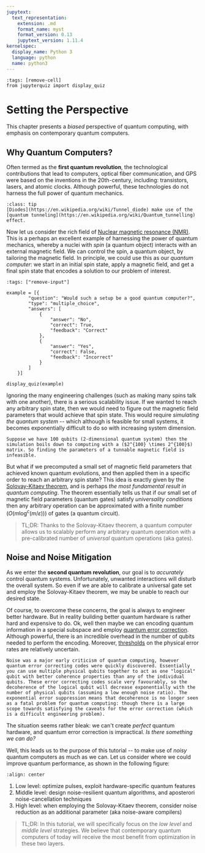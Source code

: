 ```yaml
---
jupytext:
  text_representation:
    extension: .md
    format_name: myst
    format_version: 0.13
    jupytext_version: 1.11.4
kernelspec:
  display_name: Python 3
  language: python
  name: python3
---
```


```{code-cell} ipython3
:tags: [remove-cell]
from jupyterquiz import display_quiz
```



# Setting the Perspective

This chapter presents a _biased_ perspective of quantum computing, with emphasis on contemporary quantum computers.

## Why Quantum Computers?

Often termed as the **first quantum revolution**, the technological contributions that lead to computers, optical fiber communication, and GPS were based on the inventions in the 20th-century, including: transistors, lasers, and atomic clocks. Although powerful, these technologies do not harness the full power of quantum mechanics. 

```{admonition} Example
:class: tip
[Diodes](https://en.wikipedia.org/wiki/Tunnel_diode) make use of the [quantum tunneling](https://en.wikipedia.org/wiki/Quantum_tunnelling) effect.
```

Now let us consider the rich field of [Nuclear magnetic resonance (NMR)](https://en.wikipedia.org/wiki/Nuclear_magnetic_resonance). This is a perhaps an excellent example of harnessing the power of quantum mechanics, whereby a nuclei with _spin_ (a quantum object) interacts with an external magnetic field. We can control the spin, a quantum object, by tailoring the magnetic field. In principle, we could use this as our _quantum computer_: we start in an initial spin state, apply a magnetic field, and get a final spin state that encodes a solution to our problem of interest.

```{code-cell} ipython3
:tags: ["remove-input"]

example = [{
        "question": "Would such a setup be a good quantum computer?",
        "type": "multiple_choice",
        "answers": [
            {
                "answer": "No",
                "correct": True,
                "feedback": "Correct"
            },
            {
                "answer": "Yes",
                "correct": False,
                "feedback": "Incorrect"
            }
        ]
    }]

display_quiz(example)
```

Ignoring the many engineering challenges (such as making many spins talk with one another), there is a serious scalability issue. If we wanted to reach any arbitrary spin state, then we would need to figure out the magnetic field parameters that would achieve that spin state. This would require *simulating the quantum system* -- which although is feasible for small systems, it becomes exponentially difficult to do so with increasing system dimension.

```{note}
Suppose we have 100 qubits (2-dimensional quantum system) then the simulation boils down to computing with a ($2^{100} \times 2^{100}$) matrix. So finding the parameters of a tunnable magnetic field is infeasible.
```

But what if we precomputed a small set of magnetic field parameters that achieved known quantum evolutions, and then applied them in a specific order to reach an arbitrary spin state? This idea is exactly given by the [Solovay-Kitaev theorem](https://en.wikipedia.org/wiki/Solovay%E2%80%93Kitaev_theorem), and is perhaps _the most fundamental result in quantum computing_. The theorem essentially tells us that if our small set of magnetic field parameters (quantum gates) satisfy _universality conditions_ then any arbitrary operation can be approximated with a finite number $(O(m\log ^{c}(m/\varepsilon )))$ of gates (a quantum circuit).

> TL;DR: Thanks to the Solovay-Kitaev theorem, a quantum computer allows us to scalably perform any arbitrary quantum operation with a pre-calibrated number of _universal_ quantum operations (aka gates).

## Noise and Noise Mitigation

As we enter the **second quantum revolution**, our goal is to _accurately_ control quantum systems.  Unfortunately, unwanted interactions will disturb the overall system. So even if we are able to calibrate a universal gate set and employ the Solovay-Kitaev theorem, we may be unable to reach our desired state. 

Of course, to overcome these concerns, the goal is always to engineer better hardware. But in reality building better quantum hardware is rather hard and expensive to do. Ok, well then maybe we can encoding quantum information in a special subspace and employ [quantum error correction](https://en.wikipedia.org/wiki/Quantum_error_correction). Although powerful, there is an incredible overhead in the number of qubits needed to perform the encoding. Moreover, [thresholds](https://en.wikipedia.org/wiki/Quantum_threshold_theorem) on the physical error rates are relatively uncertain.

```{note}
Noise was a major early criticism of quantum computing, however quantum error correcting codes were quickly discovered. Essentially you can use multiple physical qubits together to act as one "logical" qubit with better coherence properties than any of the individual qubits. These error correcting codes scale very favourably, so the decoherence of the logical qubit will decrease exponentially with the number of physical qubits (assuming a low enough noise ratio). The exponential error suppression means that decoherence is no longer seen as a fatal problem for quantum computing: though there is a large scope towards satisfying the caveats for the error correction (which is a difficult engineering problem).
```

The situation seems rather bleak: we can't create _perfect_ quantum hardware, and quantum error correction is impractical. _Is there something we can do?_ 

Well, this leads us to the purpose of this tutorial -- to make use of _noisy_ quantum computers as much as we can. Let us consider where we could improve quantum performance, as shown in the following figure:

```{image} mitigation.drawio.svg
:align: center
```

1. Low level: optimize pulses, exploit hardware-specific quantum features
2. Middle level: design noise-resilient quantum algorithms, and aposterori noise-cancellation techniques
3. High level: when employing the Solovay-Kitaev theorem, consider noise reduction as an additional parameter (aka noise-aware compilers)

> TL;DR: In this tutorial, we will specifically focus on the _low level_ and _middle level_ strategies. We believe that contemporary quantum computers of today will receive the most benefit from optimization in these two layers. 